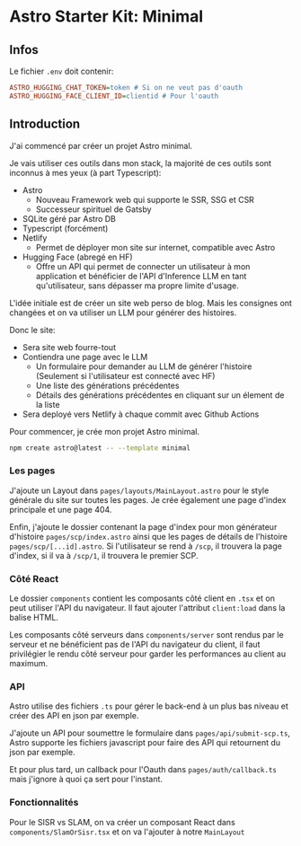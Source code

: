 # Astro Starter Kit: Minimal

## Infos

Le fichier `.env` doit contenir:

```ini
ASTRO_HUGGING_CHAT_TOKEN=token # Si on ne veut pas d'oauth
ASTRO_HUGGING_FACE_CLIENT_ID=clientid # Pour l'oauth
```

## Introduction

J'ai commencé par créer un projet Astro minimal.

Je vais utiliser ces outils dans mon stack, la majorité de ces outils sont inconnus à mes yeux (à part Typescript):

- Astro
  - Nouveau Framework web qui supporte le SSR, SSG et CSR
  - Successeur spirituel de Gatsby
- SQLite géré par Astro DB
- Typescript (forcément)
- Netlify
  - Permet de déployer mon site sur internet, compatible avec Astro
- Hugging Face (abregé en HF)
  - Offre un API qui permet de connecter un utilisateur à mon application et bénéficier de l'API d'Inference LLM en tant qu'utilisateur, sans dépasser ma propre limite d'usage.

L'idée initiale est de créer un site web perso de blog. Mais les consignes ont changées et on va utiliser un LLM pour générer des histoires.

Donc le site:

- Sera site web fourre-tout
- Contiendra une page avec le LLM
  - Un formulaire pour demander au LLM de générer l'histoire (Seulement si l'utilisateur est connecté avec HF)
  - Une liste des générations précédentes
  - Détails des générations précédentes en cliquant sur un élement de la liste
- Sera deployé vers Netlify à chaque commit avec Github Actions

Pour commencer, je crée mon projet Astro minimal.

```sh
npm create astro@latest -- --template minimal
```

### Les pages

J'ajoute un Layout dans `pages/layouts/MainLayout.astro` pour le style générale du site sur toutes les pages. Je crée également une page d'index principale et une page 404.

Enfin, j'ajoute le dossier contenant la page d'index pour mon générateur d'histoire `pages/scp/index.astro` ainsi que les pages de détails de l'histoire `pages/scp/[...id].astro`. Si l'utilisateur se rend à `/scp`, il trouvera la page d'index, si il va à `/scp/1`, il trouvera le premier SCP.

### Côté React

Le dossier `components` contient les composants côté client en `.tsx` et on peut utiliser l'API du navigateur. Il faut ajouter l'attribut `client:load` dans la balise HTML.

Les composants côté serveurs dans `components/server` sont rendus par le serveur et ne bénéficient pas de l'API du navigateur du client, il faut privilégier le rendu côté serveur pour garder les performances au client au maximum.

### API

Astro utilise des fichiers `.ts` pour gérer le back-end à un plus bas niveau et créer des API en json par exemple.

J'ajoute un API pour soumettre le formulaire dans `pages/api/submit-scp.ts`, Astro supporte les fichiers javascript pour faire des API qui retournent du json par exemple.

Et pour plus tard, un callback pour l'Oauth dans `pages/auth/callback.ts` mais j'ignore à quoi ça sert pour l'instant.

### Fonctionnalités

Pour le SISR vs SLAM, on va créer un composant React dans `components/SlamOrSisr.tsx` et on va l'ajouter à notre `MainLayout`
